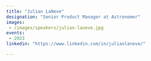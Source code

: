 ```yaml
---
title: "Julian LaNeve"
designation: "Senior Product Manager at Astronomer"
images: 
 - /images/speakers/julian-laneve.jpg
events:
 - 2023
linkedin: "https://www.linkedin.com/in/julianlaneve/"

---
```



